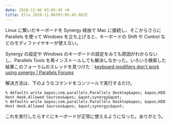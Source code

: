 ```yaml
---
date: 2020-11-06 03:05:45 +0
title: Ello 2020-11-06T03:05:45.863Z
---
```

Linux に繋いだキーボードを Synergy 経由で Mac に接続し、そこからさらに Parallels を使って Windows を立ち上げると、キーボードの Shift や Control などのモディファイヤキーが使えない。

Synergy の設定や Windows のキーボードの設定をみても原因がわからないし、Parallels Tools を再インストールしても解決しなかった。いろいろ検索した結果このフォーラムのスレッドを見つけた：[keyboard modifiers don&apos;t work using synergy | Parallels Forums](https://forum.parallels.com/threads/keyboard-modifiers-dont-work-using-synergy.261147/)

解決方法は、下のようなコマンドをコンソールで実行するだけ。

```
% defaults write &apos;com.parallels.Parallels Desktop&apos; &apos;HID Host Hook.Allowed Sources&apos; &quot;synergy&quot;
% defaults write &apos;com.parallels.Parallels Desktop&apos; &apos;HID Host Hook.Allowed Sources&apos; &quot;synergyc&quot;
```

これを実行したらすぐにキーボードが正常に使えるようになった。ありがとう。

